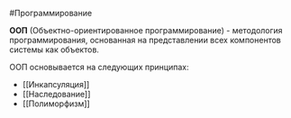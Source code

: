 #Программирование 

**ООП** (Объектно-ориентированное программирование) - методология программирования, основанная на представлении всех компонентов системы как объектов.

ООП основывается на следующих принципах:
- [[Инкапсуляция]]
- [[Наследование]]
- [[Полиморфизм]]